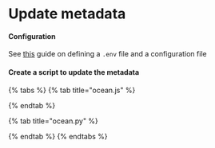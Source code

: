 # Update metadata

#### Configuration

See [this](configuration.md) guide on defining a `.env` file and a configuration file

#### Create a script to update the metadata

{% tabs %}
{% tab title="ocean.js" %}

{% endtab %}

{% tab title="ocean.py" %}

{% endtab %}
{% endtabs %}

